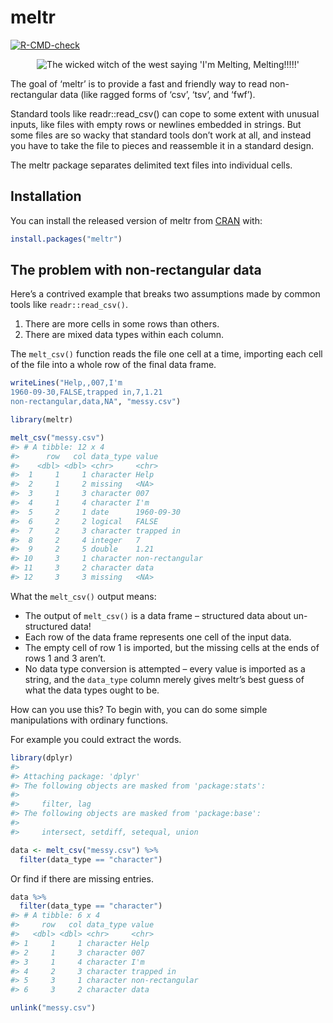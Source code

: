 
<!-- README.md is generated from README.Rmd. Please edit that file -->

# meltr

<!-- badges: start -->

[![R-CMD-check](https://github.com/jimhester/meltr/workflows/R-CMD-check/badge.svg)](https://github.com/jimhester/meltr/actions)
<!-- badges: end -->

<p align="center">
<img src="https://nacnudus.github.io/duncangarmonsway/posts/2018-12-29-meltcsv/im_melting_wicked_witch_of_the_west.jpg" alt="The wicked witch of the west saying 'I'm Melting, Melting!!!!!'">
</p>

The goal of ‘meltr’ is to provide a fast and friendly way to read
non-rectangular data (like ragged forms of ‘csv’, ‘tsv’, and ‘fwf’).

Standard tools like readr::read\_csv() can cope to some extent with
unusual inputs, like files with empty rows or newlines embedded in
strings. But some files are so wacky that standard tools don’t work at
all, and instead you have to take the file to pieces and reassemble it
in a standard design.

The meltr package separates delimited text files into individual cells.

## Installation

You can install the released version of meltr from
[CRAN](https://CRAN.R-project.org) with:

``` r
install.packages("meltr")
```

## The problem with non-rectangular data

Here’s a contrived example that breaks two assumptions made by common
tools like `readr::read_csv()`.

1.  There are more cells in some rows than others.
2.  There are mixed data types within each column.

The `melt_csv()` function reads the file one cell at a time, importing
each cell of the file into a whole row of the final data frame.

``` r
writeLines("Help,,007,I'm
1960-09-30,FALSE,trapped in,7,1.21
non-rectangular,data,NA", "messy.csv")

library(meltr)

melt_csv("messy.csv")
#> # A tibble: 12 x 4
#>      row   col data_type value          
#>    <dbl> <dbl> <chr>     <chr>          
#>  1     1     1 character Help           
#>  2     1     2 missing   <NA>           
#>  3     1     3 character 007            
#>  4     1     4 character I'm            
#>  5     2     1 date      1960-09-30     
#>  6     2     2 logical   FALSE          
#>  7     2     3 character trapped in     
#>  8     2     4 integer   7              
#>  9     2     5 double    1.21           
#> 10     3     1 character non-rectangular
#> 11     3     2 character data           
#> 12     3     3 missing   <NA>
```

What the `melt_csv()` output means:

-   The output of `melt_csv()` is a data frame – structured data about
    un-structured data!
-   Each row of the data frame represents one cell of the input data.
-   The empty cell of row 1 is imported, but the missing cells at the
    ends of rows 1 and 3 aren’t.
-   No data type conversion is attempted – every value is imported as a
    string, and the `data_type` column merely gives meltr’s best guess
    of what the data types ought to be.

How can you use this? To begin with, you can do some simple
manipulations with ordinary functions.

For example you could extract the words.

``` r
library(dplyr)
#> 
#> Attaching package: 'dplyr'
#> The following objects are masked from 'package:stats':
#> 
#>     filter, lag
#> The following objects are masked from 'package:base':
#> 
#>     intersect, setdiff, setequal, union

data <- melt_csv("messy.csv") %>%
  filter(data_type == "character")
```

Or find if there are missing entries.

``` r
data %>%
  filter(data_type == "character")
#> # A tibble: 6 x 4
#>     row   col data_type value          
#>   <dbl> <dbl> <chr>     <chr>          
#> 1     1     1 character Help           
#> 2     1     3 character 007            
#> 3     1     4 character I'm            
#> 4     2     3 character trapped in     
#> 5     3     1 character non-rectangular
#> 6     3     2 character data
```

``` r
unlink("messy.csv")
```
